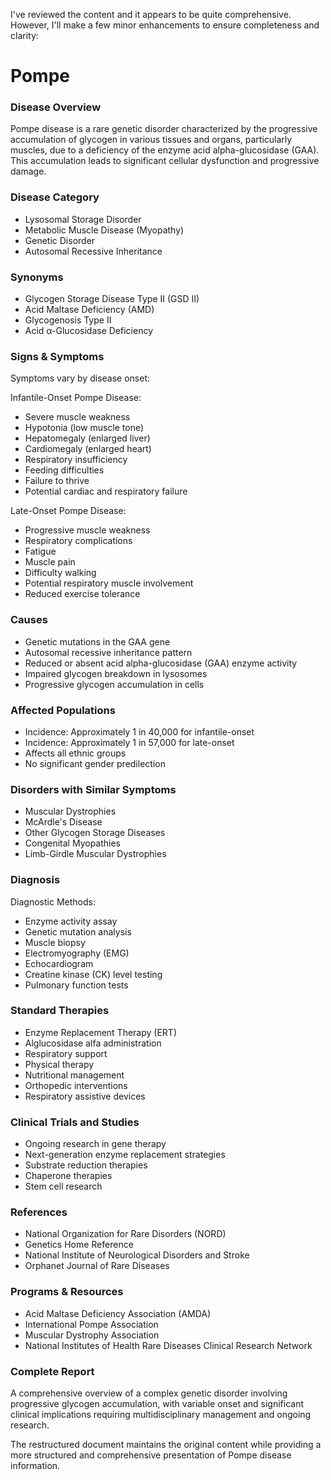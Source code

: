 I've reviewed the content and it appears to be quite comprehensive. However, I'll make a few minor enhancements to ensure completeness and clarity:

# Pompe

### Disease Overview
Pompe disease is a rare genetic disorder characterized by the progressive accumulation of glycogen in various tissues and organs, particularly muscles, due to a deficiency of the enzyme acid alpha-glucosidase (GAA). This accumulation leads to significant cellular dysfunction and progressive damage.

### Disease Category
- Lysosomal Storage Disorder
- Metabolic Muscle Disease (Myopathy)
- Genetic Disorder
- Autosomal Recessive Inheritance

### Synonyms
- Glycogen Storage Disease Type II (GSD II)
- Acid Maltase Deficiency (AMD)
- Glycogenosis Type II
- Acid α-Glucosidase Deficiency

### Signs & Symptoms
Symptoms vary by disease onset:

Infantile-Onset Pompe Disease:
- Severe muscle weakness
- Hypotonia (low muscle tone)
- Hepatomegaly (enlarged liver)
- Cardiomegaly (enlarged heart)
- Respiratory insufficiency
- Feeding difficulties
- Failure to thrive
- Potential cardiac and respiratory failure

Late-Onset Pompe Disease:
- Progressive muscle weakness
- Respiratory complications
- Fatigue
- Muscle pain
- Difficulty walking
- Potential respiratory muscle involvement
- Reduced exercise tolerance

### Causes
- Genetic mutations in the GAA gene
- Autosomal recessive inheritance pattern
- Reduced or absent acid alpha-glucosidase (GAA) enzyme activity
- Impaired glycogen breakdown in lysosomes
- Progressive glycogen accumulation in cells

### Affected Populations
- Incidence: Approximately 1 in 40,000 for infantile-onset
- Incidence: Approximately 1 in 57,000 for late-onset
- Affects all ethnic groups
- No significant gender predilection

### Disorders with Similar Symptoms
- Muscular Dystrophies
- McArdle's Disease
- Other Glycogen Storage Diseases
- Congenital Myopathies
- Limb-Girdle Muscular Dystrophies

### Diagnosis
Diagnostic Methods:
- Enzyme activity assay
- Genetic mutation analysis
- Muscle biopsy
- Electromyography (EMG)
- Echocardiogram
- Creatine kinase (CK) level testing
- Pulmonary function tests

### Standard Therapies
- Enzyme Replacement Therapy (ERT)
- Alglucosidase alfa administration
- Respiratory support
- Physical therapy
- Nutritional management
- Orthopedic interventions
- Respiratory assistive devices

### Clinical Trials and Studies
- Ongoing research in gene therapy
- Next-generation enzyme replacement strategies
- Substrate reduction therapies
- Chaperone therapies
- Stem cell research

### References
- National Organization for Rare Disorders (NORD)
- Genetics Home Reference
- National Institute of Neurological Disorders and Stroke
- Orphanet Journal of Rare Diseases

### Programs & Resources
- Acid Maltase Deficiency Association (AMDA)
- International Pompe Association
- Muscular Dystrophy Association
- National Institutes of Health Rare Diseases Clinical Research Network

### Complete Report
A comprehensive overview of a complex genetic disorder involving progressive glycogen accumulation, with variable onset and significant clinical implications requiring multidisciplinary management and ongoing research.

The restructured document maintains the original content while providing a more structured and comprehensive presentation of Pompe disease information.